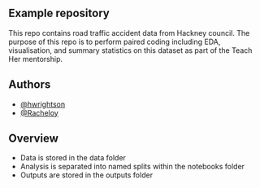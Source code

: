 ## Example repository

This repo contains road traffic accident data from Hackney council. The purpose of this repo is to perform paired coding including EDA, visualisation, and summary statistics on this dataset as part of the Teach Her mentorship.

## Authors
- [@hwrightson](https://github.com/hwrightson)
- [@Racheloy](https://github.com/Racheloy)

## Overview

- Data is stored in the data folder
- Analysis is separated into named splits within the notebooks folder
- Outputs are stored in the outputs folder
